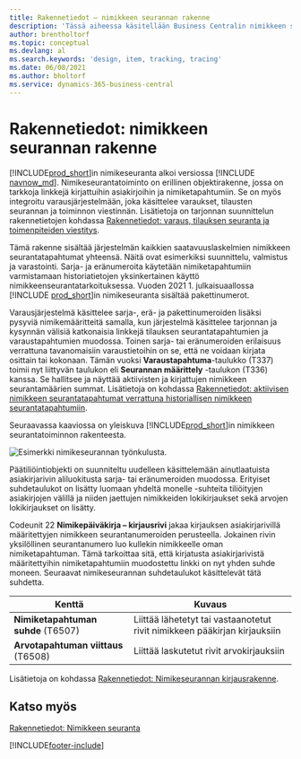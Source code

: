 ```yaml
---
title: Rakennetiedot – nimikkeen seurannan rakenne
description: 'Tässä aiheessa käsitellään Business Centralin nimikkeen seurannan taustalla olevaa rakennetta, kun se kehittyy tuoteversioiden kautta.'
author: brentholtorf
ms.topic: conceptual
ms.devlang: al
ms.search.keywords: 'design, item, tracking, tracing'
ms.date: 06/08/2021
ms.author: bholtorf
ms.service: dynamics-365-business-central
---
```

# <a name="design-details-item-tracking-design"></a>Rakennetiedot: nimikkeen seurannan rakenne

[!INCLUDE[prod_short](includes/prod_short.md)]in nimikeseuranta alkoi versiossa [!INCLUDE [navnow_md](includes/navnow_md.md)]. Nimikeseurantatoiminto on erillinen objektirakenne, jossa on tarkkoja linkkejä kirjattuihin asiakirjoihin ja nimiketapahtumiin. Se on myös integroitu varausjärjestelmään, joka käsittelee varaukset, tilausten seurannan ja toiminnon viestinnän. Lisätietoja on tarjonnan suunnittelun rakennetietojen kohdassa [Rakennetiedot: varaus, tilauksen seuranta ja toimenpiteiden viestitys](design-details-reservation-order-tracking-and-action-messaging.md).  

Tämä rakenne sisältää järjestelmän kaikkien saatavuuslaskelmien nimikkeen seurantatapahtumat yhteensä. Näitä ovat esimerkiksi suunnittelu, valmistus ja varastointi. Sarja- ja eränumeroita käytetään nimiketapahtumiin varmistamaan historiatietojen yksinkertainen käyttö nimikkeenseurantatarkoituksessa. Vuoden 2021 1. julkaisuaallossa [!INCLUDE [prod_short](includes/prod_short.md)]in nimikeseuranta sisältää pakettinumerot.  

Varausjärjestelmä käsittelee sarja-, erä- ja pakettinumeroiden lisäksi pysyviä nimikemääritteitä samalla, kun järjestelmä käsittelee tarjonnan ja kysynnän välisiä katkonaisia linkkejä tilauksen seurantatapahtumien ja varaustapahtumien muodossa. Toinen sarja- tai eränumeroiden erilaisuus verrattuna tavanomaisiin varaustietoihin on se, että ne voidaan kirjata osittain tai kokonaan. Tämän vuoksi **Varaustapahtuma**-taulukko (T337) toimii nyt liittyvän taulukon eli **Seurannan määrittely** -taulukon (T336) kanssa. Se hallitsee ja näyttää aktiivisten ja kirjattujen nimikkeen seurantamäärien summat. Lisätietoja on kohdassa [Rakennetiedot: aktiivisen nimikkeen seurantatapahtumat verrattuna historiallisen nimikkeen seurantatapahtumiin](design-details-active-versus-historic-item-tracking-entries.md).  

Seuraavassa kaaviossa on yleiskuva [!INCLUDE[prod_short](includes/prod_short.md)]in nimikkeen seurantatoiminnon rakenteesta.  

![Esimerkki nimikeseurannan työnkulusta.](media/design_details_item_tracking_design.png "Esimerkki nimikkeen seurannan prosessista")  

Päätiliöintiobjekti on suunniteltu uudelleen käsittelemään ainutlaatuista asiakirjarivin aliluokitusta sarja- tai eränumeroiden muodossa. Erityiset suhdetaulukot on lisätty luomaan yhdeltä monelle -suhteita tiliöityjen asiakirjojen välillä ja niiden jaettujen nimikkeiden lokikirjaukset sekä arvojen lokikirjaukset on lisätty.  

Codeunit 22 **Nimikepäiväkirja – kirjausrivi** jakaa kirjauksen asiakirjarivillä määritettyjen nimikkeen seurantanumeroiden perusteella. Jokainen rivin yksilöllinen seurantanumero luo kullekin nimikkeelle oman nimiketapahtuman. Tämä tarkoittaa sitä, että kirjatusta asiakirjarivistä määritettyihin nimiketapahtumiin muodostettu linkki on nyt yhden suhde moneen. Seuraavat nimikeseurannan suhdetaulukot käsittelevät tätä suhdetta.  

|Kenttä|Kuvaus|  
|---------------|---------------------------------------|  
|**Nimiketapahtuman suhde** (T6507)|Liittää lähetetyt tai vastaanotetut rivit nimikkeen pääkirjan kirjauksiin|  
|**Arvotapahtuman viittaus** (T6508)|Liittää laskutetut rivit arvokirjauksiin|  

Lisätietoja on kohdassa [Rakennetiedot: Nimikeseurannan kirjausrakenne](design-details-item-tracking-posting-structure.md).  

## <a name="see-also"></a>Katso myös

[Rakennetiedot: Nimikkeen seuranta](design-details-item-tracking.md)

[!INCLUDE[footer-include](includes/footer-banner.md)]  
